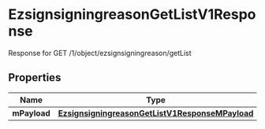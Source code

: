 

# EzsignsigningreasonGetListV1Response

Response for GET /1/object/ezsignsigningreason/getList

## Properties

| Name | Type | Description | Notes |
|------------ | ------------- | ------------- | -------------|
|**mPayload** | [**EzsignsigningreasonGetListV1ResponseMPayload**](EzsignsigningreasonGetListV1ResponseMPayload.md) |  |  |



